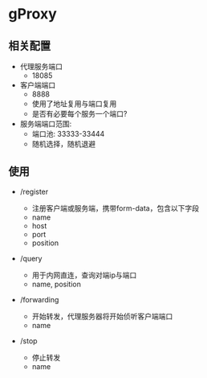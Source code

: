 # gProxy

## 相关配置

* 代理服务端口
    * 18085
* 客户端端口
    * 8888
    * 使用了地址复用与端口复用
    * 是否有必要每个服务一个端口?
* 服务端端口范围:
    * 端口池: 33333-33444
    * 随机选择，随机退避

## 使用

* /register
    * 注册客户端或服务端，携带form-data，包含以下字段
    * name
    * host
    * port
    * position

* /query
    * 用于内网直连，查询对端ip与端口
    * name, position

* /forwarding
    * 开始转发，代理服务器将开始侦听客户端端口
    * name

* /stop
    * 停止转发
    * name

